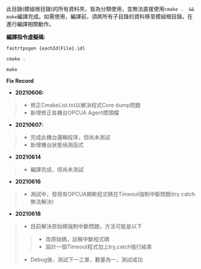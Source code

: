 此目錄(模組根目錄)的所有資料夾，皆為分類使用，並無法直接使用`cmake .  && make`編譯完成。如需使用，編譯前，須將所有子目錄的資料移至模組根目錄。在進行編譯相關動作。

**編譯指令虛擬碼:**
```
fastrtpsgen {eachIdlFile}.idl

cmake .

make
```

**Fix Record**

- **20210606:**
>- 修正CmakeList.txt以解決程式Core dump問題
>- 新增修正各機台OPCUA Agent標頭檔

- **20210607:**
>- 完成此機台邏輯程序，但尚未測試
>- 新增機台狀態偵測函式

- **20210614**
>- 編譯完成，但尚未測試

- **20210616**
>- 測試中，發現有OPCUA開軟程式碼在Timeout強制中斷問題(try catch無法解決)

- **20210618**
>- 目前解決原始碼強制中斷問題，方法可能是以下
>>- 改原始碼，註解中斷程式碼
>>- 設計一個Timeout程式加上try,catch強行結束
>- Debug後，測試下一工單，數量為一，測試成功